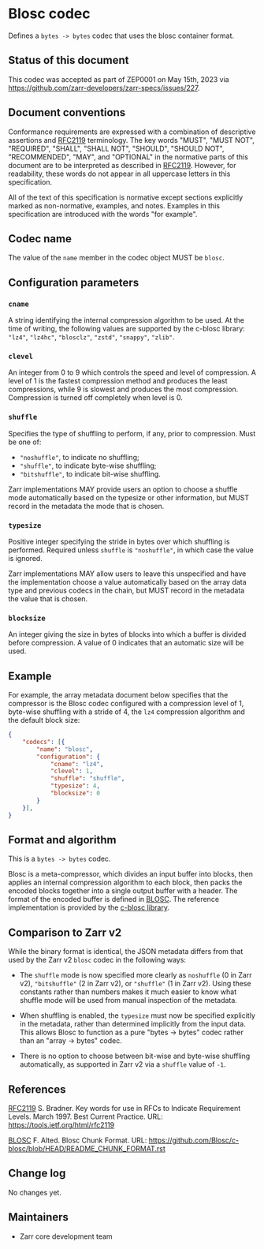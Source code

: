 # Blosc codec

Defines a `bytes -> bytes` codec that uses the blosc container format.

## Status of this document

This codec was accepted as part of ZEP0001 on May 15th, 2023 via https://github.com/zarr-developers/zarr-specs/issues/227.

## Document conventions

Conformance requirements are expressed with a combination of
descriptive assertions and [RFC2119] terminology. The key words
"MUST", "MUST NOT", "REQUIRED", "SHALL", "SHALL NOT", "SHOULD",
"SHOULD NOT", "RECOMMENDED", "MAY", and "OPTIONAL" in the normative
parts of this document are to be interpreted as described in
[RFC2119]. However, for readability, these words do not appear in all
uppercase letters in this specification.

All of the text of this specification is normative except sections
explicitly marked as non-normative, examples, and notes. Examples in
this specification are introduced with the words "for example".


## Codec name

The value of the `name` member in the codec object MUST be `blosc`.


## Configuration parameters

### `cname`
A string identifying the internal compression algorithm to be
used. At the time of writing, the following values are supported
by the c-blosc library: `"lz4"`, `"lz4hc"`, `"blosclz"`, `"zstd"`,
`"snappy"`, `"zlib"`.
    
### `clevel`
An integer from 0 to 9 which controls the speed and level of
compression. A level of 1 is the fastest compression method and
produces the least compressions, while 9 is slowest and produces
the most compression. Compression is turned off completely when
level is 0.

### `shuffle`
Specifies the type of shuffling to perform, if any, prior to compression.
Must be one of:

- `"noshuffle"`, to indicate no shuffling;
- `"shuffle"`, to indicate byte-wise shuffling;
- `"bitshuffle"`, to indicate bit-wise shuffling.

Zarr implementations MAY provide users an option to choose a shuffle mode
automatically based on the typesize or other information, but MUST record in
the metadata the mode that is chosen.

### `typesize`
Positive integer specifying the stride in bytes over which shuffling is
performed.  Required unless `shuffle` is `"noshuffle"`, in which case the value
is ignored.

Zarr implementations MAY allow users to leave this unspecified and have the
implementation choose a value automatically based on the array data type and
previous codecs in the chain, but MUST record in the metadata the value that
is chosen.

### `blocksize`
An integer giving the size in bytes of blocks into which a
buffer is divided before compression. A value of 0
indicates that an automatic size will be used.

## Example
For example, the array metadata document below specifies that the compressor is
the Blosc codec configured with a compression level of 1, byte-wise shuffling
with a stride of 4, the `lz4` compression algorithm and the default block
size:

```json
{
    "codecs": [{
        "name": "blosc",
        "configuration": {
            "cname": "lz4",
            "clevel": 1,
            "shuffle": "shuffle",
            "typesize": 4,
            "blocksize": 0
        }
    }],
}
```

## Format and algorithm

This is a `bytes -> bytes` codec.

Blosc is a meta-compressor, which divides an input buffer into blocks,
then applies an internal compression algorithm to each block, then
packs the encoded blocks together into a single output buffer with a
header. The format of the encoded buffer is defined in [BLOSC]. The
reference implementation is provided by the [c-blosc library](https://github.com/Blosc/c-blosc).


## Comparison to Zarr v2

While the binary format is identical, the JSON metadata differs from that used
by the Zarr v2 `blosc` codec in the following ways:

- The `shuffle` mode is now specified more clearly as `noshuffle` (0 in Zarr v2),
  `"bitshuffle"` (2 in Zarr v2), or `"shuffle"` (1 in Zarr v2).  Using these constants
  rather than numbers makes it much easier to know what shuffle mode will be
  used from manual inspection of the metadata.

- When shuffling is enabled, the `typesize` must now be specified explicitly in
  the metadata, rather than determined implicitly from the input data.  This
  allows Blosc to function as a pure "bytes -> bytes" codec rather than an
  "array -> bytes" codec.

- There is no option to choose between bit-wise and byte-wise shuffling
  automatically, as supported in Zarr v2 via a `shuffle` value of `-1`.

## References

[RFC2119] S. Bradner. Key words for use in RFCs to Indicate
   Requirement Levels. March 1997. Best Current Practice. URL:
   https://tools.ietf.org/html/rfc2119

[BLOSC] F. Alted. Blosc Chunk Format. URL:
   https://github.com/Blosc/c-blosc/blob/HEAD/README_CHUNK_FORMAT.rst

[RFC2119]: https://tools.ietf.org/html/rfc2119
[BLOSC]: https://github.com/Blosc/c-blosc/blob/HEAD/README_CHUNK_FORMAT.rst


## Change log

No changes yet.


## Maintainers

* Zarr core development team